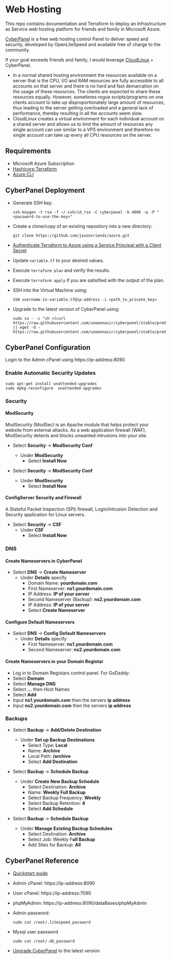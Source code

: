 # Web Hosting

This repo contains documentation and Terraform to deploy an Infrastructure as Service web hosting platform for friends and family in Microsoft Azure.

[CyberPanel](https://cyberpanel.net/) is a free web hosting control Panel to deliver speed and security, developed by OpenLiteSpeed and available free of charge to the community.

If your goal exceeds friends and family, I would leverage [CloudLinux](https://www.cloudlinux.com/) + CyberPanel.
- In a normal shared hosting environment the resources available on a server that is the CPU, I/O and RAM resources are fully accessible to all accounts on that server and there is no hard and fast demarcation on the usage of these resources. The clients are expected to share these resources equally. However, sometimes rogue scripts/programs on one clients account to take up disproportionately large amount of resources, thus leading to the server getting overloaded and a general lack of performance, thereby resulting in all the accounts seem slow.
- CloudLinux creates a virtual environment for each individual account on a shared server and allows us to limit the amount of resources any single account can use similar to a VPS environment and therefore no single account can take up every all CPU resources on the server.

## Requirements

- Microsoft Azure Subscription
- [Hashicorp Terraform](https://www.terraform.io/downloads)
- [Azure CLI](https://learn.microsoft.com/en-us/cli/azure/install-azure-cli)

## CyberPanel Deployment

- Generate SSH key:
  ```
  ssh-keygen -t rsa -f ~/.ssh/id_rsa -C cyberpanel -b 4096 -q -P "<password-to-use-the-key>"
  ```

- Create a clone/copy of an existing repository into a new directory:
  ```
  git clone https://github.com/jasonvriends/azure.git
  ```

- [Authenticate Terraform to Azure using a Service Principal with a Client Secret](https://registry.terraform.io/providers/hashicorp/azuread/latest/docs/guides/service_principal_client_secret)

- Update ```variable.tf``` to your desired values.

- Execute ```terraform plan``` and verify the results.

- Execute ```terraform apply``` if you are satisified with the output of the plan.

- SSH into the Virtual Machine using:
  ```
  SSH username-in-variable.tf@ip-address -i <path_to_private_key>
  ```

- Upgrade to the latest version of CyberPanel using:
  ```
  sudo su - -c "sh <(curl https://raw.githubusercontent.com/usmannasir/cyberpanel/stable/preUpgrade.sh || wget -O - https://raw.githubusercontent.com/usmannasir/cyberpanel/stable/preUpgrade.sh)"
  ```

## CyberPanel Configuration

Login to the Admin cPanel using https://ip-address:8090

### Enable Automatic Security Updates
```
sudo apt-get install unattended-upgrades
sudo dpkg-reconfigure  unattended-upgrades
```

### Security

#### ModSecurity

ModSecurity (ModSec) is an Apache module that helps protect your website from external attacks. As a web application firewall (WAF), ModSecurity detects and blocks unwanted intrusions into your site.

- Select **Security** -> **ModSecurity Conf**
  - Under **ModSecurity**
     - Select **Install Now**

- Select **Security** -> **ModSecurity Conf**
  - Under **ModSecurity**
     - Select **Install Now**

#### ConfigServer Security and Firewall

A Stateful Packet Inspection (SPI) firewall, Login/Intrusion Detection and Security application for Linux servers.

- Select **Security** -> **CSF**
  - Under **CSF**
     - Select **Install Now**

### DNS

#### Create Nameservers in CyberPanel

- Select **DNS** -> **Create Nameserver**
  - Under **Details** specify
    - Domain Name: **yourdomain.com**
    - First Nameserver: **ns1.yourdomain.com**
    - IP Address: **IP of your server**
    - Second Nameserver (Backup): **ns2.yourdomain.com**
    - IP Address: **IP of your server**
    - Select **Create Nameserver**

#### Configure Default Nameservers

- Select **DNS** -> **Config Default Nameservers**
  - Under **Details** specify
    - First Nameserver: **ns1.yourdomain.com**
    - Second Nameserver: **ns2.yourdomain.com**

#### Create Nameservers in your Domain Registar

- Log in to Domain Registars control panel. For GoDaddy:
- Select **Domain**
- Select **Manage DNS**
- Select **...** then Host Names
- Select **Add**
- Input **ns1.yourdomain.com** then the servers **ip address**
- Input **ns2.yourdomain.com** then the servers **ip address**

### Backups

- Select **Backup** -> **Add/Delete Destination**
  - Under **Set up Backup Destinations**
    - Select Type: **Local**
    - Name: **Archive**
    - Local Path: **/archive**
    - Select **Add Destination**

- Select **Backup** -> **Schedule Backup**
  - Under **Create New Backup Schedule**
    - Select Destination: **Archive**
    - Name: **Weekly Full Backup**
    - Select Backup Frequency: **Weekly**
    - Select Backup Retention: **4**
    - Select **Add Schedule**

- Select **Backup** -> **Schedule Backup**
  - Under **Manage Existing Backup Schedules**
    - Select Destination: **Archive**
    - Select Job: Weekly F**ull Backup**
    - Add Sites for Backup: **All**

## CyberPanel Reference

- [Quickstart guide](https://docs.litespeedtech.com/cloud/images/cyberpanel/)

- Admin cPanel: https://ip-address:8090

- User cPanel: https://ip-address:7090

- phpMyAdmin: https://ip-address:8090/dataBases/phpMyAdmin

- Admin password:
  ```
  sudo cat /root/.litespeed_password
  ```

- Mysql user password
  ```
  sudo cat /root/.db_password
  ```

- [Upgrade CyberPanel](https://docs.litespeedtech.com/cloud/cyberpanel/#how-do-i-upgrade-cyberpanel) to the latest version